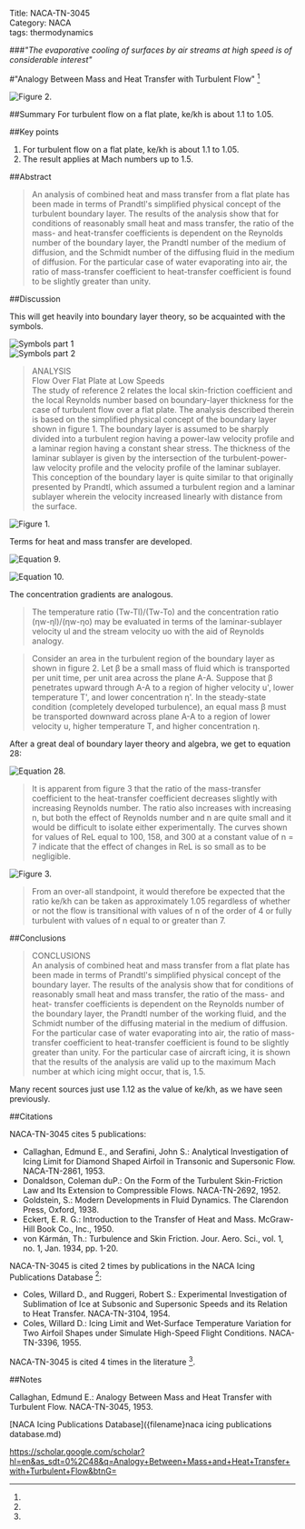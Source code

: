 Title: NACA-TN-3045  
Category: NACA  
tags: thermodynamics  

###_"The evaporative cooling of surfaces by air streams at high speed is of considerable interest"_   

#"Analogy Between Mass and Heat Transfer with Turbulent Flow" [^1]

![Figure 2.](images/naca-tn-3045/Figure2.png)  

##Summary
For turbulent flow on a flat plate, ke/kh is about 1.1 to 1.05.

##Key points

1. For turbulent flow on a flat plate, ke/kh is about 1.1 to 1.05.  
2. The result applies at Mach numbers up to 1.5.

##Abstract  

>An analysis of combined heat and mass transfer from a flat plate has
been made in terms of Prandtl's simplified physical concept of the turbulent 
boundary layer. The results of the analysis show that for conditions 
of reasonably small heat and mass transfer, the ratio of the mass- and 
heat-transfer coefficients is dependent on the Reynolds number of the
boundary layer, the Prandtl number of the medium of diffusion, and the
Schmidt number of the diffusing fluid in the medium of diffusion. For
the particular case of water evaporating into air, the ratio of mass-transfer 
coefficient to heat-transfer coefficient is found to be slightly
greater than unity.

##Discussion 

This will get heavily into boundary layer theory, so be acquainted with the symbols.

![Symbols part 1](images/naca-tn-3045/Symbols1.png)  
![Symbols part 2](images/naca-tn-3045/Symbols2.png)  

>ANALYSIS  
Flow Over Flat Plate at Low Speeds  
The study of reference 2 relates the local skin-friction coefficient
and the local Reynolds number based on boundary-layer thickness for the
case of turbulent flow over a flat plate. The analysis described therein
is based on the simplified physical concept of the boundary layer shown
in figure 1. The boundary layer is assumed to be sharply divided into a
turbulent region having a power-law velocity profile and a laminar region
having a constant shear stress. The thickness of the laminar sublayer is
given by the intersection of the turbulent-power-law velocity profile and
the velocity profile of the laminar sublayer. This conception of the
boundary layer is quite similar to that originally presented by Prandtl,
which assumed a turbulent region and a laminar sublayer wherein the velocity 
increased linearly with distance from the surface.

![Figure 1.](images/naca-tn-3045/Figure1.png)  

Terms for heat and mass transfer are developed. 

![Equation 9.](images/naca-tn-3045/Equation9.png)  

![Equation 10.](images/naca-tn-3045/Equation10.png)  

The concentration gradients are analogous. 

> The temperature ratio (Tw-Tl)/(Tw-To) and the concentration ratio (ηw-ηl)/(ηw-ηo)
may be evaluated in terms of the laminar-sublayer velocity ul and the
stream velocity uo with the aid of Reynolds analogy.

>Consider an area in the turbulent region of the boundary layer as
shown in figure 2. Let β be a small mass of fluid which is transported
per unit time, per unit area across the plane A-A. Suppose that β penetrates 
upward through A-A to a region of higher velocity u', lower temperature 
T', and lower concentration η'. In the steady-state condition
(completely developed turbulence), an equal mass β must be transported
downward across plane A-A to a region of lower velocity u, higher temperature 
T, and higher concentration η.

After a great deal of boundary layer theory and algebra, we get to equation 28:

![Equation 28.](images/naca-tn-3045/Equation28.png)  

>It is apparent from figure 3 that the ratio of the mass-transfer
coefficient to the heat-transfer coefficient decreases slightly with increasing 
Reynolds number. The ratio also increases with increasing n,
but both the effect of Reynolds number and n are quite small and it
would be difficult to isolate either experimentally. The curves shown
for values of ReL equal to 100, 158, and 300 at a constant value of
n = 7 indicate that the effect of changes in ReL is so small as to be
negligible.


![Figure 3.](images/naca-tn-3045/Figure3.png)  

> From an over-all standpoint, it would therefore be expected that the
ratio ke/kh can be taken as approximately 1.05 regardless of whether or
not the flow is transitional with values of n of the order of 4 or fully
turbulent with values of n equal to or greater than 7.

##Conclusions

>CONCLUSIONS  
An analysis of combined heat and mass transfer from a flat plate has
been made in terms of Prandtl's simplified physical concept of the boundary 
layer. The results of the analysis show that for conditions of reasonably 
small heat and mass transfer, the ratio of the mass- and heat-
transfer coefficients is dependent on the Reynolds number of the boundary
layer, the Prandtl number of the working fluid, and the Schmidt number of
the diffusing material in the medium of diffusion. For the particular case
of water evaporating into air, the ratio of mass-transfer coefficient to
heat-transfer coefficient is found to be slightly greater than unity. For
the particular case of aircraft icing, it is shown that the results of the
analysis are valid up to the maximum Mach number at which icing might
occur, that is, 1.5.

Many recent sources just use 1.12 as the value of ke/kh, as we have seen previously. 

##Citations

NACA-TN-3045 cites 5 publications:  

- Callaghan, Edmund E., and Serafini, John S.: Analytical Investigation of Icing Limit for Diamond Shaped Airfoil in Transonic and Supersonic Flow. NACA-TN-2861, 1953.  
- Donaldson, Coleman duP.: On the Form of the Turbulent Skin-Friction Law and Its Extension to Compressible Flows. NACA-TN-2692, 1952.  
- Goldstein, S.: Modern Developments in Fluid Dynamics. The Clarendon Press, Oxford, 1938.  
- Eckert, E. R. G.: Introduction to the Transfer of Heat and Mass. McGraw-Hill Book Co., Inc., 1950.  
- von Kármán, Th.: Turbulence and Skin Friction. Jour. Aero. Sci., vol. 1, no. 1, Jan. 1934, pp. 1-20.  

NACA-TN-3045 is cited 2 times by publications in the NACA Icing Publications Database [^2]:

- Coles, Willard D., and Ruggeri, Robert S.: Experimental Investigation of Sublimation of Ice at Subsonic and Supersonic Speeds and its Relation to Heat Transfer. NACA-TN-3104, 1954.
- Coles, Willard D.: Icing Limit and Wet-Surface Temperature Variation for Two Airfoil Shapes under Simulate High-Speed Flight Conditions. NACA-TN-3396, 1955.

NACA-TN-3045 is cited 4 times in the literature [^3].

##Notes  
[^1]: 
Callaghan, Edmund E.: Analogy Between Mass and Heat Transfer with Turbulent Flow. NACA-TN-3045, 1953.  
[^2]: 
[NACA Icing Publications Database]({filename}naca icing publications database.md)  
[^3]: 
https://scholar.google.com/scholar?hl=en&as_sdt=0%2C48&q=Analogy+Between+Mass+and+Heat+Transfer+with+Turbulent+Flow&btnG=  

